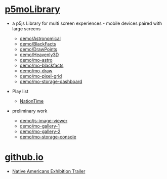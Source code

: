 # [p5moLibrary](https://github.com/molab-itp/p5moLibrary)

- a p5js Library for multi screen experiences - mobile devices paired with large screens

  - [demo/Astronomical](demo/Astronomical?v=113)
  - [demo/BlackFacts](demo/BlackFacts?v=113)
  - [demo/DrawPoints](demo/DrawPoints?v=113)
  - [demo/Heavenly3D](demo/Heavenly3D?v=113)
  - [demo/mo-astro](demo/mo-astro?v=113)
  - [demo/mo-blackfacts](demo/mo-blackfacts?v=113)
  - [demo/mo-draw](demo/mo-draw?v=113)
  - [demo/mo-pixel-grid](demo/mo-pixel-grid?v=113)
  - [demo/mo-storage-dashboard](demo/mo-storage-dashboard?v=113)

- Play list

  - [NationTime](demo/mo-blackfacts?v=113&playlist=-UtKxghWlvY&title=NationTime%20-%20ELUCID%20-%20BETAMAX)

- preliminary work

  - [demo/js-image-viewer](demo/js-image-viewer?v=113)
  - [demo/mo-gallery-1](demo/mo-gallery-1?v=113)
  - [demo/mo-gallery-2](demo/mo-gallery-2?v=113)
  - [demo/mo-storage-console](demo/mo-storage-console?v=113)

# [github.io](https://molab-itp.github.io/p5moLibrary/src?v=113)

- [Native Americans Exhibition Trailer](demo/BlackFacts?playlist=hpjNGTYvpxw)

<!--

- retired
  - [demo/mo-astro-host-0](demo/mo-astro-host-0?v=113)
  - [demo/mo-astro-host-1](demo/mo-astro-host-1?v=113)
  - [demo/mo-astro-remote-0](demo/mo-astro-remote-0?v=113)
  - [demo/mo-astro-remote-1](demo/mo-astro-remote-1?v=113)

  - [demo/mo-blackfacts-host](demo/mo-blackfacts-host?v=113)
  - [demo/mo-blackfacts-remote](demo/mo-blackfacts-remote?v=113)

# https://www.youtube.com/watch?v=hpjNGTYvpxw
# The Land Carries Our Ancestors: Contemporary Art by Native Americans Exhibition Trailer

 -->
